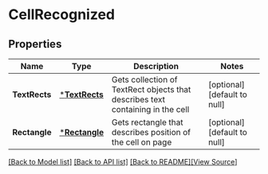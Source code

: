 # CellRecognized


## Properties
Name | Type | Description | Notes
------------ | ------------- | ------------- | -------------
**TextRects** | [***TextRects**](TextRects.md) | Gets collection of TextRect objects that describes text containing in the cell | [optional] [default to null]
**Rectangle** | [***Rectangle**](Rectangle.md) | Gets rectangle that describes position of the cell on page | [optional] [default to null]

[[Back to Model list]](../README.md#documentation-for-models) [[Back to API list]](../README.md#documentation-for-api-endpoints) [[Back to README]](../README.md)[[View Source]](../cell_recognized.go)



